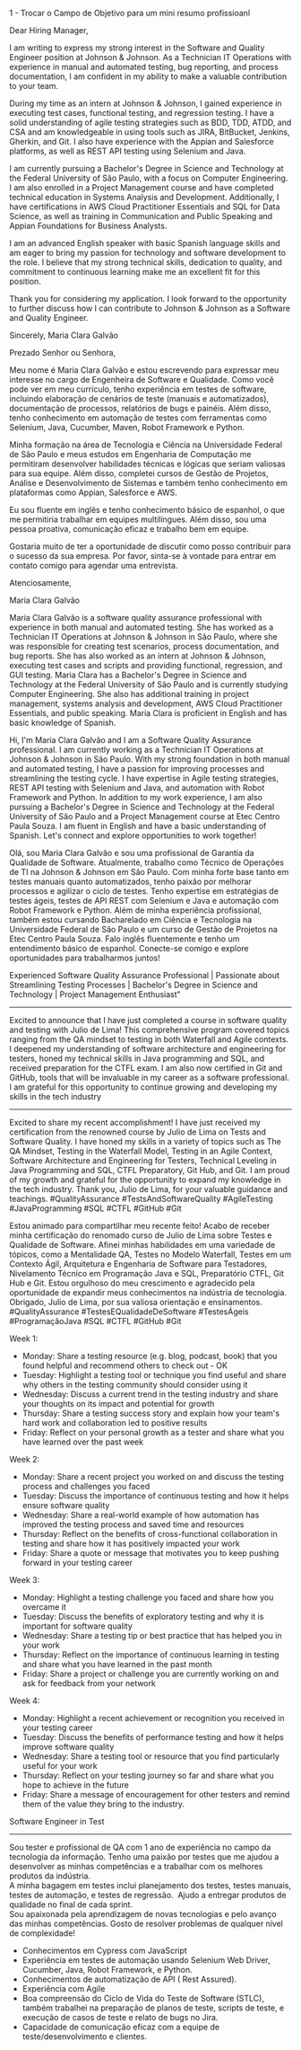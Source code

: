 1 - Trocar o Campo de Objetivo para um mini resumo profissioanl


Dear Hiring Manager,

I am writing to express my strong interest in the Software and Quality Engineer position at Johnson & Johnson. As a Technician IT Operations with experience in manual and automated testing, bug reporting, and process documentation, I am confident in my ability to make a valuable contribution to your team.

During my time as an intern at Johnson & Johnson, I gained experience in executing test cases, functional testing, and regression testing. I have a solid understanding of agile testing strategies such as BDD, TDD, ATDD, and CSA and am knowledgeable in using tools such as JIRA, BitBucket, Jenkins, Gherkin, and Git. I also have experience with the Appian and Salesforce platforms, as well as REST API testing using Selenium and Java.

I am currently pursuing a Bachelor's Degree in Science and Technology at the Federal University of São Paulo, with a focus on Computer Engineering. I am also enrolled in a Project Management course and have completed technical education in Systems Analysis and Development. Additionally, I have certifications in AWS Cloud Practitioner Essentials and SQL for Data Science, as well as training in Communication and Public Speaking and Appian Foundations for Business Analysts.

I am an advanced English speaker with basic Spanish language skills and am eager to bring my passion for technology and software development to the role. I believe that my strong technical skills, dedication to quality, and commitment to continuous learning make me an excellent fit for this position.

Thank you for considering my application. I look forward to the opportunity to further discuss how I can contribute to Johnson & Johnson as a Software and Quality Engineer.

Sincerely, Maria Clara Galvão


Prezado Senhor ou Senhora,

Meu nome é Maria Clara Galvão e estou escrevendo para expressar meu interesse no cargo de Engenheira de Software e Qualidade. Como você pode ver em meu currículo, tenho experiência em testes de software, incluindo elaboração de cenários de teste (manuais e automatizados), documentação de processos, relatórios de bugs e painéis. Além disso, tenho conhecimento em automação de testes com ferramentas como Selenium, Java, Cucumber, Maven, Robot Framework e Python.

Minha formação na área de Tecnologia e Ciência na Universidade Federal de São Paulo e meus estudos em Engenharia de Computação me permitiram desenvolver habilidades técnicas e lógicas que seriam valiosas para sua equipe. Além disso, completei cursos de Gestão de Projetos, Análise e Desenvolvimento de Sistemas e também tenho conhecimento em plataformas como Appian, Salesforce e AWS.

Eu sou fluente em inglês e tenho conhecimento básico de espanhol, o que me permitiria trabalhar em equipes multilíngues. Além disso, sou uma pessoa proativa, comunicação eficaz e trabalho bem em equipe.

Gostaria muito de ter a oportunidade de discutir como posso contribuir para o sucesso da sua empresa. Por favor, sinta-se à vontade para entrar em contato comigo para agendar uma entrevista.

Atenciosamente,

Maria Clara Galvão

Maria Clara Galvão is a software quality assurance professional with experience in both manual and automated testing. She has worked as a Technician IT Operations at Johnson & Johnson in São Paulo, where she was responsible for creating test scenarios, process documentation, and bug reports. She has also worked as an intern at Johnson & Johnson, executing test cases and scripts and providing functional, regression, and GUI testing. Maria Clara has a Bachelor's Degree in Science and Technology at the Federal University of São Paulo and is currently studying Computer Engineering. She also has additional training in project management, systems analysis and development, AWS Cloud Practitioner Essentials, and public speaking. Maria Clara is proficient in English and has basic knowledge of Spanish.

Hi, I'm Maria Clara Galvão and I am a Software Quality Assurance professional. I am currently working as a Technician IT Operations at Johnson & Johnson in São Paulo. With my strong foundation in both manual and automated testing, I have a passion for improving processes and streamlining the testing cycle. I have expertise in Agile testing strategies, REST API testing with Selenium and Java, and automation with Robot Framework and Python. In addition to my work experience, I am also pursuing a Bachelor's Degree in Science and Technology at the Federal University of São Paulo and a Project Management course at Etec Centro Paula Souza. I am fluent in English and have a basic understanding of Spanish. Let's connect and explore opportunities to work together!

Olá, sou Maria Clara Galvão e sou uma profissional de Garantia da Qualidade de Software. Atualmente, trabalho como Técnico de Operações de TI na Johnson & Johnson em São Paulo. Com minha forte base tanto em testes manuais quanto automatizados, tenho paixão por melhorar processos e agilizar o ciclo de testes. Tenho expertise em estratégias de testes ágeis, testes de API REST com Selenium e Java e automação com Robot Framework e Python. Além de minha experiência profissional, também estou cursando Bacharelado em Ciência e Tecnologia na Universidade Federal de São Paulo e um curso de Gestão de Projetos na Etec Centro Paula Souza. Falo inglês fluentemente e tenho um entendimento básico de espanhol. Conecte-se comigo e explore oportunidades para trabalharmos juntos!

Experienced Software Quality Assurance Professional | Passionate about Streamlining Testing Processes | Bachelor's Degree in Science and Technology | Project Management Enthusiast"



-------------
Excited to announce that I have just completed a course in software quality and testing with Julio de Lima! This comprehensive program covered topics ranging from the QA mindset to testing in both Waterfall and Agile contexts. I deepened my understanding of software architecture and engineering for testers, honed my technical skills in Java programming and SQL, and received preparation for the CTFL exam. I am also now certified in Git and GitHub, tools that will be invaluable in my career as a software professional. I am grateful for this opportunity to continue growing and developing my skills in the tech industry


----
Excited to share my recent accomplishment! I have just received my certification from the renowned course by Julio de Lima on Tests and Software Quality. I have honed my skills in a variety of topics such as The QA Mindset, Testing in the Waterfall Model, Testing in an Agile Context, Software Architecture and Engineering for Testers, Technical Leveling in Java Programming and SQL, CTFL Preparatory, Git Hub, and Git. I am proud of my growth and grateful for the opportunity to expand my knowledge in the tech industry. Thank you, Julio de Lima, for your valuable guidance and teachings. #QualityAssurance #TestsAndSoftwareQuality #AgileTesting #JavaProgramming #SQL #CTFL #GitHub #Git


Estou animado para compartilhar meu recente feito! Acabo de receber minha certificação do renomado curso de Julio de Lima sobre Testes e Qualidade de Software. Afinei minhas habilidades em uma variedade de tópicos, como a Mentalidade QA, Testes no Modelo Waterfall, Testes em um Contexto Ágil, Arquitetura e Engenharia de Software para Testadores, Nivelamento Técnico em Programação Java e SQL, Preparatório CTFL, Git Hub e Git. Estou orgulhoso do meu crescimento e agradecido pela oportunidade de expandir meus conhecimentos na indústria de tecnologia. Obrigado, Julio de Lima, por sua valiosa orientação e ensinamentos. #QualityAssurance #TestesEQualidadeDeSoftware #TestesÁgeis #ProgramaçãoJava #SQL #CTFL #GitHub #Git


Week 1:

-   Monday: Share a testing resource (e.g. blog, podcast, book) that you found helpful and recommend others to check out - OK
-   Tuesday: Highlight a testing tool or technique you find useful and share why others in the testing community should consider using it
-   Wednesday: Discuss a current trend in the testing industry and share your thoughts on its impact and potential for growth 
-   Thursday: Share a testing success story and explain how your team's hard work and collaboration led to positive results
-   Friday: Reflect on your personal growth as a tester and share what you have learned over the past week

Week 2:

-   Monday: Share a recent project you worked on and discuss the testing process and challenges you faced
-   Tuesday: Discuss the importance of continuous testing and how it helps ensure software quality
-   Wednesday: Share a real-world example of how automation has improved the testing process and saved time and resources
-   Thursday: Reflect on the benefits of cross-functional collaboration in testing and share how it has positively impacted your work
-   Friday: Share a quote or message that motivates you to keep pushing forward in your testing career

Week 3:

-   Monday: Highlight a testing challenge you faced and share how you overcame it
-   Tuesday: Discuss the benefits of exploratory testing and why it is important for software quality
-   Wednesday: Share a testing tip or best practice that has helped you in your work
-   Thursday: Reflect on the importance of continuous learning in testing and share what you have learned in the past month
-   Friday: Share a project or challenge you are currently working on and ask for feedback from your network

Week 4:

-   Monday: Highlight a recent achievement or recognition you received in your testing career
-   Tuesday: Discuss the benefits of performance testing and how it helps improve software quality
-   Wednesday: Share a testing tool or resource that you find particularly useful for your work
-   Thursday: Reflect on your testing journey so far and share what you hope to achieve in the future
-   Friday: Share a message of encouragement for other testers and remind them of the value they bring to the industry.

Software Engineer in Test

------------
Sou tester e profissional de QA com 1 ano de experiência no campo da tecnologia da informação. Tenho uma paixão por testes que me ajudou a desenvolver as minhas competências e a trabalhar com os melhores produtos da indústria.  
A minha bagagem em testes inclui planejamento dos testes, testes manuais, testes de automação, e testes de regressão.  Ajudo a entregar produtos de qualidade no final de cada sprint.  
Sou apaixonada pela aprendizagem de novas tecnologias e pelo avanço das minhas competências. Gosto de resolver problemas de qualquer nível de complexidade!  
  
* Conhecimentos em Cypress com JavaScript  
* Experiência em testes de automação usando Selenium Web Driver, Cucumber, Java, Robot Framework, e Python.  
* Conhecimentos de automatização de API ( Rest Assured).  
* Experiência com Agile  
* Boa compreensão do Ciclo de Vida do Teste de Software (STLC), também trabalhei na preparação de planos de teste, scripts de teste, e execução de casos de teste e relato de bugs no Jira.  
* Capacidade de comunicação eficaz com a equipe de teste/desenvolvimento e clientes.


